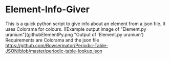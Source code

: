 # Element-Info-Giver
This is a quick python script to give info about an element from a json file. It uses Colorama for colours.
![Example output image of "Element.py uranium"](githubElementPy.png "Output of 'Element.py uranium')
Requirements are Colorama and the json file
https://github.com/Bowserinator/Periodic-Table-JSON/blob/master/periodic-table-lookup.json
